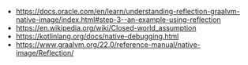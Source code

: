 -   https://docs.oracle.com/en/learn/understanding-reflection-graalvm-native-image/index.html#step-3--an-example-using-reflection
-   https://en.wikipedia.org/wiki/Closed-world_assumption
-   https://kotlinlang.org/docs/native-debugging.html
-   https://www.graalvm.org/22.0/reference-manual/native-image/Reflection/